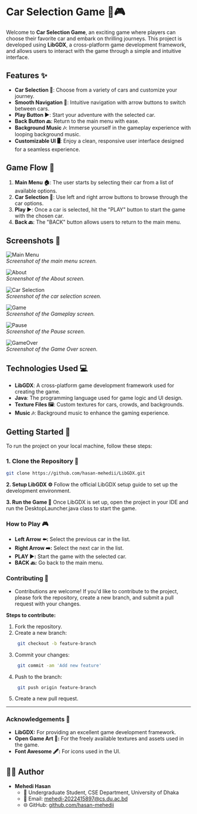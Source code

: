 # **Car Selection Game 🚗🎮**

Welcome to **Car Selection Game**, an exciting game where players can choose their favorite car and embark on thrilling journeys. This project is developed using **LibGDX**, a cross-platform game development framework, and allows users to interact with the game through a simple and intuitive interface.

## **Features ✨**

- **Car Selection 🚙**: Choose from a variety of cars and customize your journey.
- **Smooth Navigation 🧭**: Intuitive navigation with arrow buttons to switch between cars.
- **Play Button ▶️**: Start your adventure with the selected car.
- **Back Button 🔙**: Return to the main menu with ease.
- **Background Music 🎶**: Immerse yourself in the gameplay experience with looping background music.
- **Customizable UI 🖥️**: Enjoy a clean, responsive user interface designed for a seamless experience.

## **Game Flow 🔄**

1. **Main Menu 🏠**: The user starts by selecting their car from a list of available options.
2. **Car Selection 🚗**: Use left and right arrow buttons to browse through the car options.
3. **Play ▶️**: Once a car is selected, hit the "PLAY" button to start the game with the chosen car.
4. **Back 🔙**: The "BACK" button allows users to return to the main menu.

## **Screenshots 📸**

![Main Menu](images/mainmenu.png)  
_Screenshot of the main menu screen._

![About](images/about.png)  
_Screenshot of the About screen._

![Car Selection](images/selectcar.png)  
_Screenshot of the car selection screen._

![Game](images/game.png)  
_Screenshot of the Gameplay screen._

![Pause](images/pause.png)  
_Screenshot of the Pause screen._

![GameOver](images/gameover.png)  
_Screenshot of the Game Over screen._

## **Technologies Used 💻**

- **LibGDX**: A cross-platform game development framework used for creating the game.
- **Java**: The programming language used for game logic and UI design.
- **Texture Files 🖼️**: Custom textures for cars, crowds, and backgrounds.
- **Music 🎶**: Background music to enhance the gaming experience.

## **Getting Started 🚀**

To run the project on your local machine, follow these steps:

### **1. Clone the Repository 📂**
```bash
git clone https://github.com/hasan-mehedii/LibGDX.git
```
**2. Setup LibGDX ⚙️**
     Follow the official LibGDX setup guide to set up the development environment.

**3. Run the Game 🏁**
     Once LibGDX is set up, open the project in your IDE and run the DesktopLauncher.java class to start the game.


### How to Play 🎮
   - **Left Arrow ⬅️:** Select the previous car in the list.
   - **Right Arrow ➡️:** Select the next car in the list.
   - **PLAY ▶️:** Start the game with the selected car.
   - **BACK 🔙:** Go back to the main menu.

### Contributing 🤝
   - Contributions are welcome! If you'd like to contribute to the project, please fork the repository, create a new branch, and submit a pull request 
     with your changes.

**Steps to contribute:**
  1. Fork the repository.
  2. Create a new branch:
     ```bash
      git checkout -b feature-branch
      ```
  4. Commit your changes:
     ```bash
      git commit -am 'Add new feature'
      ```
  6. Push to the branch:
     ```bash
      git push origin feature-branch
      ```
  8. Create a new pull request.

---

### Acknowledgements 🙏
   - **LibGDX:** For providing an excellent game development framework.
   - **Open Game Art 🎨:** For the freely available textures and assets used in the game.
   - **Font Awesome 🖋️:** For icons used in the UI.


## 🧑‍💻 Author
   - **Mehedi Hasan**
      - 🏫 Undergraduate Student, CSE Department, University of Dhaka
      - 📧 Email: [mehedi-2022415897@cs.du.ac.bd](mailto:mehedi-2022415897@cs.du.ac.bd)
      - 🌐 GitHub: [github.com/hasan-mehedii](https://github.com/hasan-mehedii)

     
